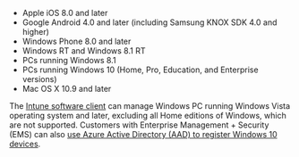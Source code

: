 
  - Apple iOS 8.0 and later
  - Google Android 4.0 and later (including Samsung KNOX SDK 4.0 and higher)
  - Windows Phone 8.0 and later
  - Windows RT and Windows 8.1 RT
  - PCs running Windows 8.1
  - PCs running Windows 10 (Home, Pro, Education, and Enterprise versions)
  - Mac OS X 10.9 and later

The [Intune software client](/intune/deploy-use/manage-windows-pcs-with-microsoft-intune) can manage Windows PC running Windows Vista operating system and later, excluding all Home editions of Windows, which are not supported.  Customers with Enterprise Management + Security (EMS) can also [use Azure Active Directory (AAD) to register Windows 10 devices](set-up-windows-device-management-with-microsoft-intune.md#azure-active-directory-enrollment).
